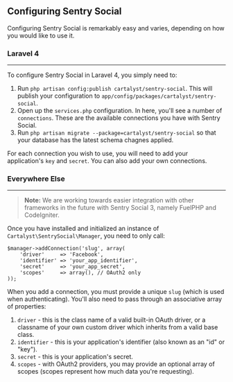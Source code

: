 ## Configuring Sentry Social

Configuring Sentry Social is remarkably easy and varies, depending on how you would like to use it.

### Laravel 4

---

To configure Sentry Social in Laravel 4, you simply need to:

1. Run `php artisan config:publish cartalyst/sentry-social`. This will publish your configuration to `app/config/packages/cartalyst/sentry-social`.
2. Open up the `services.php` configuration. In here, you'll see a number of `connections`. These are the available connections you have with Sentry Social.
3. Run `php artisan migrate --package=cartalyst/sentry-social` so that your database has the latest schema chagnes applied.

For each connection you wish to use, you will need to add your application's `key` and `secret`. You can also add your own connections.

### Everywhere Else

---

> **Note:** We are working towards easier integration with other frameworks in the future with Sentry Social 3, namely FuelPHP and CodeIgniter.

Once you have installed and initialized an instance of `Cartalyst\SentrySocial\Manager`, you need to only call:

	$manager->addConnection('slug', array(
		'driver'     => 'Facebook',
		'identifier' => 'your_app_identifier',
		'secret'     => 'your_app_secret',
		'scopes'     => array(), // OAuth2 only
	));

When you add a connection, you must provide a unique `slug` (which is used when authenticating). You'll also need to pass through an associative array of properties:

1. `driver` - this is the class name of a valid built-in OAuth driver, or a classname of your own custom driver which inherits from a valid base class.
2. `identifier` - this is your application's identifier (also known as an "id" or "key").
3. `secret` - this is your application's secret.
4. `scopes` - with OAuth2 providers, you may provide an optional array of scopes (scopes represent how much data you're requesting).